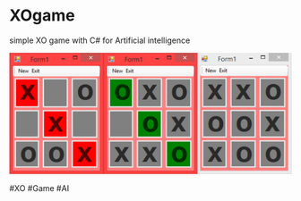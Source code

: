 # XOgame
simple XO game with C# for Artificial intelligence   

<img src="https://raw.githubusercontent.com/MohammadaliMirhamed/XOgame/master/Untitled-1.jpg"/>

#XO #Game #AI

